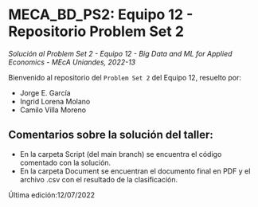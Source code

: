 # MECA_BD_PS2: Equipo 12  - Repositorio Problem Set 2

*Solución al Problem Set 2 - Equipo 12 - Big Data and ML for Applied Economics - MEcA Uniandes, 2022-13*

Bienvenido al repositorio del `Problem Set 2` del Equipo 12, resuelto por:

- Jorge E. García
- Ingrid Lorena Molano
- Camilo Villa Moreno

## Comentarios sobre la solución del taller:

- En la carpeta Script (del main branch) se encuentra el código comentado con la solución.
- En la carpeta Document se encuentran el documento final en PDF y el archivo .csv con el resultado de la clasificación.


Última edición:12/07/2022
